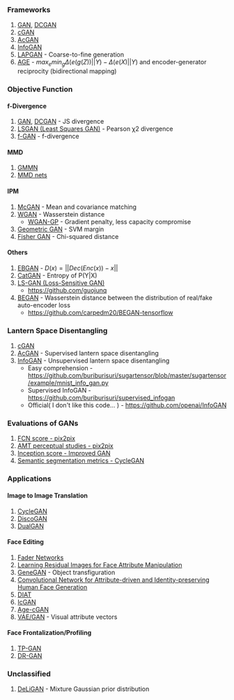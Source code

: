 ### Frameworks
1. [GAN](https://papers.nips.cc/paper/5423-generative-adversarial-nets.pdf), [DCGAN](https://arxiv.org/abs/1511.06434)
1. [cGAN](arxiv.org/abs/1411.1784)
1. [AcGAN](https://arxiv.org/abs/1610.09585)
1. [InfoGAN](https://arxiv.org/abs/1606.03657)
1. [LAPGAN](http://papers.nips.cc/paper/5773-deep-generative-image-models-using-a-laplacian-pyramid-of-adversarial-networks.pdf) - Coarse-to-fine generation
1. [AGE](https://arxiv.org/abs/1704.02304) - $max_emin_g\Delta(e(g(Z))||Y)-\Delta(e(X)||Y)$ and encoder-generator reciprocity (bidirectional mapping)


### Objective Function

#### f-Divergence
1. [GAN](https://papers.nips.cc/paper/5423-generative-adversarial-nets.pdf), [DCGAN](https://arxiv.org/abs/1511.06434) - JS divergence
1. [LSGAN (Least Squares GAN)](https://pdfs.semanticscholar.org/0bbc/35bdbd643fb520ce349bdd486ef2c490f1fc.pdf) - Pearson χ2 divergence
1. [f-GAN](https://arxiv.org/abs/1606.00709) - f-divergence

#### MMD
1. [GMMN](http://proceedings.mlr.press/v37/li15.pdf)
1. [MMD nets](https://arxiv.org/abs/1505.03906)

#### IPM
1. [McGAN](https://arxiv.org/abs/1702.08398) - Mean and covariance matching
1. [WGAN](https://arxiv.org/abs/1701.07875) - Wasserstein distance
    - [WGAN-GP](https://arxiv.org/abs/1704.00028) - Gradient penalty, less capacity compromise
1. [Geometric GAN](https://arxiv.org/abs/1705.02894) - SVM margin
1. [Fisher GAN](https://arxiv.org/abs/1705.09675) - Chi-squared distance

#### Others
1. [EBGAN](https://arxiv.org/abs/1609.03126) - $D(x) = ||Dec(Enc(x)) − x||$
1. [CatGAN](https://arxiv.org/abs/1511.06390) - Entropy of P(Y|X)
1. [LS-GAN (Loss-Sensitive GAN)](https://arxiv.org/abs/1701.06264)
    - https://github.com/guojunq
1. [BEGAN](https://arxiv.org/abs/1703.10717) - Wasserstein distance between the distribution of real/fake auto-encoder loss
    - https://github.com/carpedm20/BEGAN-tensorflow


### Lantern Space Disentangling
1. [cGAN](arxiv.org/abs/1411.1784)
1. [AcGAN](https://arxiv.org/abs/1610.09585) - Supervised lantern space disentangling
1. [InfoGAN](https://arxiv.org/abs/1606.03657) - Unsupervised lantern space disentangling
    - Easy comprehension - https://github.com/buriburisuri/sugartensor/blob/master/sugartensor/example/mnist_info_gan.py
    - Supervised InfoGAN - https://github.com/buriburisuri/supervised_infogan
    - Official( I don't like this code... ) - https://github.com/openai/InfoGAN


### Evaluations of GANs
1. [FCN score - pix2pix](https://arxiv.org/pdf/1611.07004.pdf)
1. [AMT perceptual studies - pix2pix](https://arxiv.org/pdf/1611.07004.pdf)
1. [Inception score - Improved GAN](https://arxiv.org/abs/1606.03498)
1. [Semantic segmentation metrics - CycleGAN](https://arxiv.org/abs/1703.10593)


### Applications

#### Image to Image Translation
1. [CycleGAN](https://arxiv.org/abs/1703.10593)
1. [DiscoGAN](https://arxiv.org/abs/1703.05192)
1. [DualGAN](https://arxiv.org/abs/1704.02510)

#### Face Editing
1. [Fader Networks](https://arxiv.org/abs/1706.00409)
1. [Learning Residual Images for Face Attribute Manipulation](https://arxiv.org/abs/1612.05363)
1. [GeneGAN](https://arxiv.org/abs/1705.04932) - Object transfiguration 
1. [Convolutional Network for Attribute-driven and Identity-preserving Human Face Generation](https://arxiv.org/abs/1608.06434)
1. [DIAT](https://arxiv.org/abs/1610.05586)
1. [IcGAN](https://arxiv.org/abs/1611.06355)
1. [Age-cGAN](https://arxiv.org/abs/1702.01983)
1. [VAE/GAN](https://arxiv.org/abs/1512.09300) - Visual attribute vectors

#### Face Frontalization/Profiling
1. [TP-GAN](https://arxiv.org/abs/1704.04086)
1. [DR-GAN](http://cvlab.cse.msu.edu/pdfs/Tran_Yin_Liu_CVPR2017.pdf)


### Unclassified
1. [DeLiGAN](https://arxiv.org/abs/1706.02071) - Mixture Gaussian prior distribution